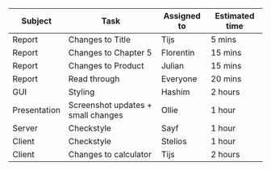 |Subject |Task | Assigned to | Estimated time |
 ------------ | ------------ | ------------- | ------------- 
 Report | Changes to Title | Tijs | 5 mins
 Report | Changes to Chapter 5 | Florentin | 15 mins
 Report | Changes to Product | Julian | 15 mins
 Report | Read through | Everyone | 20 mins
 GUI | Styling | Hashim | 2 hours
 Presentation | Screenshot updates + small changes | Ollie | 1 hour
 Server | Checkstyle | Sayf | 1 hour
 Client | Checkstyle | Stelios | 1 hour
 Client | Changes to calculator | Tijs | 2 hours